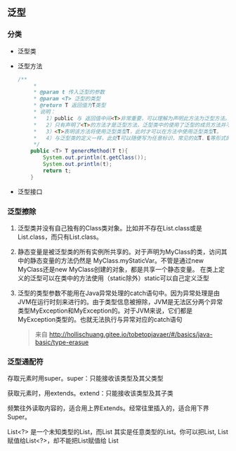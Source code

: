 ## 泛型

### 分类

- 泛型类

- 泛型方法

  ```java
  /**
       *
       * @param t 传入泛型的参数
       * @param <T> 泛型的类型
       * @return T 返回值为T类型
       * 说明：
       *   1）public 与 返回值中间<T>非常重要，可以理解为声明此方法为泛型方法。
       *   2）只有声明了<T>的方法才是泛型方法，泛型类中的使用了泛型的成员方法并不是泛型方法。
       *   3）<T>表明该方法将使用泛型类型T，此时才可以在方法中使用泛型类型T。
       *   4）与泛型类的定义一样，此处T可以随便写为任意标识，常见的如T、E等形式的参数常用于表示泛型。
       */
      public <T> T genercMethod(T t){
          System.out.println(t.getClass());
          System.out.println(t);
          return t;
      }
  ```

- 泛型接口

### 泛型擦除

1. 泛型类并没有自己独有的Class类对象。比如并不存在List<String>.class或是List<Integer>.class，而只有List.class。  

2.  静态变量是被泛型类的所有实例所共享的。对于声明为MyClass<T>的类，访问其中的静态变量的方法仍然是 MyClass.myStaticVar。不管是通过new MyClass<String>还是new MyClass<Integer>创建的对象，都是共享一个静态变量。 在类上定义的泛型可以在类中的方法使用（static除外）static可以自己定义泛型

3. 泛型的类型参数不能用在Java异常处理的catch语句中。因为异常处理是由JVM在运行时刻来进行的。由于类型信息被擦除，JVM是无法区分两个异常类型MyException<String>和MyException<Integer>的。对于JVM来说，它们都是 MyException类型的。也就无法执行与异常对应的catch语句

   >  来自 <http://hollischuang.gitee.io/tobetopjavaer/#/basics/java-basic/type-erasue> 



### 泛型通配符

存取元素时用super。super：只能接收该类型及其父类型

获取元素时，用extends。extend：只能接收该类型及其子类

频繁往外读取内容的，适合用上界Extends。经常往里插入的，适合用下界Super。

List\<?> 是一个未知类型的List，而List<Object> 其实是任意类型的List。你可以把List<String>, List<Integer>赋值给List<?>，却不能把List<String>赋值给 List<Object>

